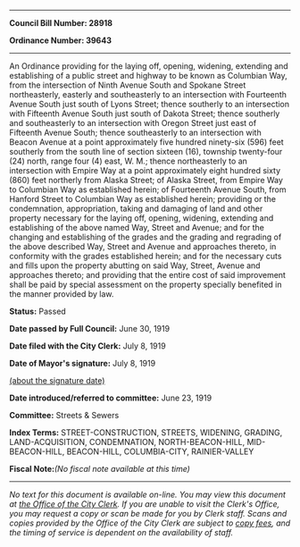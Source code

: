 

********

**Council Bill Number: 28918**
   
**Ordinance Number: 39643**
********

 An Ordinance providing for the laying off, opening, widening, extending and establishing of a public street and highway to be known as Columbian Way, from the intersection of Ninth Avenue South and Spokane Street northeasterly, easterly and southeasterly to an intersection with Fourteenth Avenue South just south of Lyons Street; thence southerly to an intersection with Fifteenth Avenue South just south of Dakota Street; thence southerly and southeasterly to an intersection with Oregon Street just east of Fifteenth Avenue South; thence southeasterly to an intersection with Beacon Avenue at a point approximately five hundred ninety-six (596) feet southerly from the south line of section sixteen (16), township twenty-four (24) north, range four (4) east, W. M.; thence northeasterly to an intersection with Empire Way at a point approximately eight hundred sixty (860) feet northerly from Alaska Street; of Alaska Street, from Empire Way to Columbian Way as established herein; of Fourteenth Avenue South, from Hanford Street to Columbian Way as established herein; providing or the condemnation, appropriation, taking and damaging of land and other property necessary for the laying off, opening, widening, extending and establishing of the above named Way, Street and Avenue; and for the changing and establishing of the grades and the grading and regrading of the above described Way, Street and Avenue and approaches thereto, in conformity with the grades established herein; and for the necessary cuts and fills upon the property abutting on said Way, Street, Avenue and approaches thereto; and providing that the entire cost of said improvement shall be paid by special assessment on the property specially benefited in the manner provided by law.

**Status:** Passed
   
**Date passed by Full Council:** June 30, 1919
   
**Date filed with the City Clerk:** July 8, 1919
   
**Date of Mayor's signature:** July 8, 1919
   
[(about the signature date)](/~public/approvaldate.htm)
   
   
   
**Date introduced/referred to committee:** June 23, 1919
   
**Committee:** Streets & Sewers
   
   
**Index Terms:** STREET-CONSTRUCTION, STREETS, WIDENING, GRADING, LAND-ACQUISITION, CONDEMNATION, NORTH-BEACON-HILL, MID-BEACON-HILL, BEACON-HILL, COLUMBIA-CITY, RAINIER-VALLEY

**Fiscal Note:**_(No fiscal note available at this time)_
********

_No text for this document is available on-line. You may view this document at [the Office of the City Clerk](http://www.seattle.gov/leg/clerk/contactUs.htm). If you are unable to visit the Clerk's Office, you may request a copy or scan be made for you by Clerk staff. Scans and copies provided by the Office of the City Clerk are subject to [copy fees](http://clerk.seattle.gov/~public/clerkfees.htm), and the timing of service is dependent on the availability of staff._

